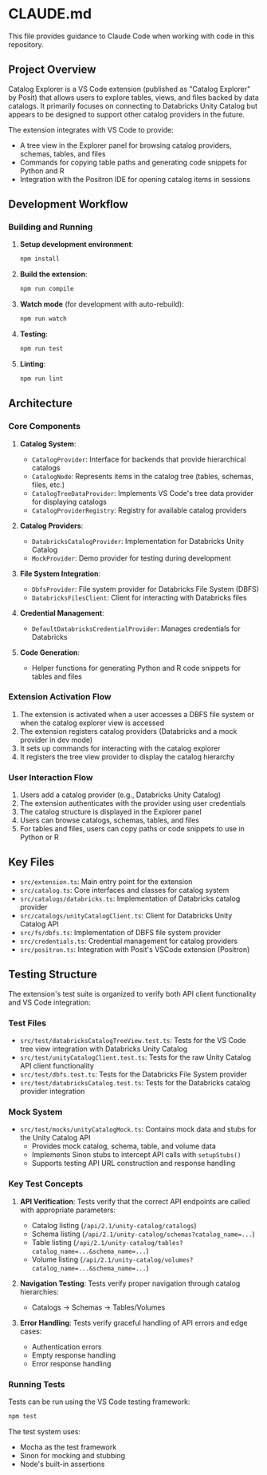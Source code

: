 # CLAUDE.md

This file provides guidance to Claude Code when working with code in this repository.

## Project Overview

Catalog Explorer is a VS Code extension (published as "Catalog Explorer" by Posit) that allows users to explore tables, views, and files backed by data catalogs. It primarily focuses on connecting to Databricks Unity Catalog but appears to be designed to support other catalog providers in the future.

The extension integrates with VS Code to provide:

- A tree view in the Explorer panel for browsing catalog providers, schemas, tables, and files
- Commands for copying table paths and generating code snippets for Python and R
- Integration with the Positron IDE for opening catalog items in sessions

## Development Workflow

### Building and Running

1. **Setup development environment**:

      ```bash
      npm install
      ```

2. **Build the extension**:

      ```bash
      npm run compile
      ```

3. **Watch mode** (for development with auto-rebuild):

      ```bash
      npm run watch
      ```

4. **Testing**:

      ```bash
      npm run test
      ```

5. **Linting**:

      ```bash
      npm run lint

## Architecture

### Core Components

1. **Catalog System**:

      - `CatalogProvider`: Interface for backends that provide hierarchical catalogs
      - `CatalogNode`: Represents items in the catalog tree (tables, schemas, files, etc.)
      - `CatalogTreeDataProvider`: Implements VS Code's tree data provider for displaying catalogs
      - `CatalogProviderRegistry`: Registry for available catalog providers

2. **Catalog Providers**:

      - `DatabricksCatalogProvider`: Implementation for Databricks Unity Catalog
      - `MockProvider`: Demo provider for testing during development

3. **File System Integration**:

      - `DbfsProvider`: File system provider for Databricks File System (DBFS)
      - `DatabricksFilesClient`: Client for interacting with Databricks files

4. **Credential Management**:

      - `DefaultDatabricksCredentialProvider`: Manages credentials for Databricks

5. **Code Generation**:
      - Helper functions for generating Python and R code snippets for tables and files

### Extension Activation Flow

1. The extension is activated when a user accesses a DBFS file system or when the catalog explorer view is accessed
2. The extension registers catalog providers (Databricks and a mock provider in dev mode)
3. It sets up commands for interacting with the catalog explorer
4. It registers the tree view provider to display the catalog hierarchy

### User Interaction Flow

1. Users add a catalog provider (e.g., Databricks Unity Catalog)
2. The extension authenticates with the provider using user credentials
3. The catalog structure is displayed in the Explorer panel
4. Users can browse catalogs, schemas, tables, and files
5. For tables and files, users can copy paths or code snippets to use in Python or R

## Key Files

- `src/extension.ts`: Main entry point for the extension
- `src/catalog.ts`: Core interfaces and classes for catalog system
- `src/catalogs/databricks.ts`: Implementation of Databricks catalog provider
- `src/catalogs/unityCatalogClient.ts`: Client for Databricks Unity Catalog API
- `src/fs/dbfs.ts`: Implementation of DBFS file system provider
- `src/credentials.ts`: Credential management for catalog providers
- `src/positron.ts`: Integration with Posit's VSCode extension (Positron)

## Testing Structure

The extension's test suite is organized to verify both API client functionality and VS Code integration:

### Test Files

- `src/test/databricksCatalogTreeView.test.ts`: Tests for the VS Code tree view integration with Databricks Unity Catalog
- `src/test/unityCatalogClient.test.ts`: Tests for the raw Unity Catalog API client functionality
- `src/test/dbfs.test.ts`: Tests for the Databricks File System provider
- `src/test/databricksCatalog.test.ts`: Tests for the Databricks catalog provider integration

### Mock System

- `src/test/mocks/unityCatalogMock.ts`: Contains mock data and stubs for the Unity Catalog API
  - Provides mock catalog, schema, table, and volume data
  - Implements Sinon stubs to intercept API calls with `setupStubs()`
  - Supports testing API URL construction and response handling

### Key Test Concepts

1. **API Verification**: Tests verify that the correct API endpoints are called with appropriate parameters:
   - Catalog listing (`/api/2.1/unity-catalog/catalogs`)
   - Schema listing (`/api/2.1/unity-catalog/schemas?catalog_name=...`)
   - Table listing (`/api/2.1/unity-catalog/tables?catalog_name=...&schema_name=...`)
   - Volume listing (`/api/2.1/unity-catalog/volumes?catalog_name=...&schema_name=...`)

2. **Navigation Testing**: Tests verify proper navigation through catalog hierarchies:
   - Catalogs → Schemas → Tables/Volumes

3. **Error Handling**: Tests verify graceful handling of API errors and edge cases:
   - Authentication errors
   - Empty response handling
   - Error response handling

### Running Tests

Tests can be run using the VS Code testing framework:

```bash
npm test
```

The test system uses:
- Mocha as the test framework
- Sinon for mocking and stubbing
- Node's built-in assertions
